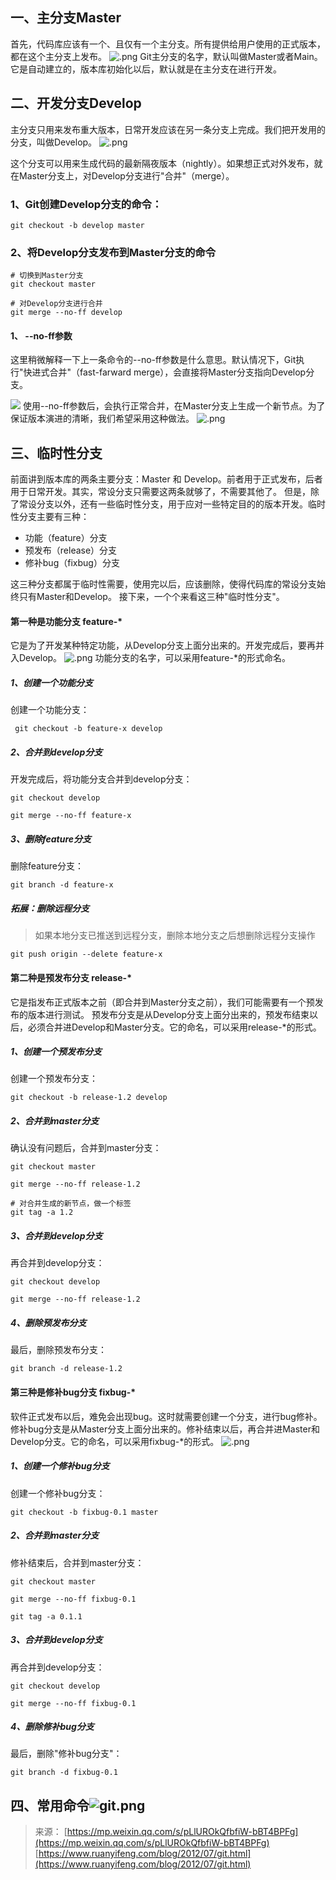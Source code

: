 ## 一、主分支Master
首先，代码库应该有一个、且仅有一个主分支。所有提供给用户使用的正式版本，都在这个主分支上发布。
![.png](https://cdn.fpic.top/docs/0/2024/png/20240910140901103.png)
Git主分支的名字，默认叫做Master或者Main。它是自动建立的，版本库初始化以后，默认就是在主分支在进行开发。
## 二、开发分支Develop
主分支只用来发布重大版本，日常开发应该在另一条分支上完成。我们把开发用的分支，叫做Develop。
![.png](https://cdn.fpic.top/docs/0/2024/png/20240910141258693.png)

这个分支可以用来生成代码的最新隔夜版本（nightly）。如果想正式对外发布，就在Master分支上，对Develop分支进行"合并"（merge）。
### 1、Git创建Develop分支的命令：
```git
git checkout -b develop master
```
### 2、将Develop分支发布到Master分支的命令
```git
# 切换到Master分支
git checkout master

# 对Develop分支进行合并
git merge --no-ff develop
```
#### 1、 --no-ff参数
这里稍微解释一下上一条命令的--no-ff参数是什么意思。默认情况下，Git执行"快进式合并"（fast-farward merge），会直接将Master分支指向Develop分支。

 ![](https://cdn.fpic.top/docs/0/2024/png/20240910140908338.png)
使用--no-ff参数后，会执行正常合并，在Master分支上生成一个新节点。为了保证版本演进的清晰，我们希望采用这种做法。
![.png](https://cdn.fpic.top/docs/0/2024/png/20240910140911660.png)
## 三、临时性分支
前面讲到版本库的两条主要分支：Master 和 Develop。前者用于正式发布，后者用于日常开发。其实，常设分支只需要这两条就够了，不需要其他了。
但是，除了常设分支以外，还有一些临时性分支，用于应对一些特定目的的版本开发。临时性分支主要有三种：

- 功能（feature）分支
- 预发布（release）分支
- 修补bug（fixbug）分支

这三种分支都属于临时性需要，使用完以后，应该删除，使得代码库的常设分支始终只有Master和Develop。
接下来，一个个来看这三种"临时性分支"。
#### 第一种是功能分支 feature-*
它是为了开发某种特定功能，从Develop分支上面分出来的。开发完成后，要再并入Develop。
![.png](https://cdn.fpic.top/docs/0/2024/png/20240910140914666.png)
功能分支的名字，可以采用feature-*的形式命名。
##### 1、创建一个功能分支
创建一个功能分支：
```git
 git checkout -b feature-x develop
```
##### 2、合并到develop分支
开发完成后，将功能分支合并到develop分支：
```git
git checkout develop

git merge --no-ff feature-x
```
##### 3、删除feature分支
删除feature分支：
```git
git branch -d feature-x
```
##### 拓展：删除远程分支
> 如果本地分支已推送到远程分支，删除本地分支之后想删除远程分支操作

```shell
git push origin --delete feature-x
```
#### 第二种是预发布分支 release-*
它是指发布正式版本之前（即合并到Master分支之前），我们可能需要有一个预发布的版本进行测试。
预发布分支是从Develop分支上面分出来的，预发布结束以后，必须合并进Develop和Master分支。它的命名，可以采用release-*的形式。
##### 1、创建一个预发布分支
创建一个预发布分支：
```git
git checkout -b release-1.2 develop
```
##### 2、合并到master分支
确认没有问题后，合并到master分支：
```git
git checkout master

git merge --no-ff release-1.2

# 对合并生成的新节点，做一个标签
git tag -a 1.2
```
##### 3、合并到develop分支
再合并到develop分支：
```git
git checkout develop

git merge --no-ff release-1.2
```
##### 4、删除预发布分支
最后，删除预发布分支：
```git
git branch -d release-1.2
```
#### 第三种是修补bug分支 fixbug-* 
软件正式发布以后，难免会出现bug。这时就需要创建一个分支，进行bug修补。
修补bug分支是从Master分支上面分出来的。修补结束以后，再合并进Master和Develop分支。它的命名，可以采用fixbug-*的形式。
![.png](https://cdn.fpic.top/docs/0/2024/png/20240910140916445.png)
##### 1、创建一个修补bug分支
创建一个修补bug分支：
```git
git checkout -b fixbug-0.1 master
```
##### 2、合并到master分支
修补结束后，合并到master分支：
```git
git checkout master

git merge --no-ff fixbug-0.1

git tag -a 0.1.1
```
##### 3、合并到develop分支
再合并到develop分支：
```git
git checkout develop

git merge --no-ff fixbug-0.1
```
##### 4、删除修补bug分支
最后，删除"修补bug分支"：
```git
git branch -d fixbug-0.1
```

## 四、常用命令![git.png](https://cdn.fpic.top/docs/0/2024/png/20240910140918165.png)


> 来源：
> [https://mp.weixin.qq.com/s/pLlUROkQfbfiW-bBT4BPFg](https://mp.weixin.qq.com/s/pLlUROkQfbfiW-bBT4BPFg)
> [https://www.ruanyifeng.com/blog/2012/07/git.html](https://www.ruanyifeng.com/blog/2012/07/git.html)